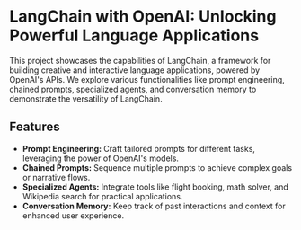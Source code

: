 # LangChain with OpenAI: Unlocking Powerful Language Applications

This project showcases the capabilities of LangChain, a framework for building creative and interactive language applications, powered by OpenAI's APIs. We explore various functionalities like prompt engineering, chained prompts, specialized agents, and conversation memory to demonstrate the versatility of LangChain.

## Features

- **Prompt Engineering:** Craft tailored prompts for different tasks, leveraging the power of OpenAI's models.
- **Chained Prompts:** Sequence multiple prompts to achieve complex goals or narrative flows.
- **Specialized Agents:** Integrate tools like flight booking, math solver, and Wikipedia search for practical applications.
- **Conversation Memory:** Keep track of past interactions and context for enhanced user experience.
